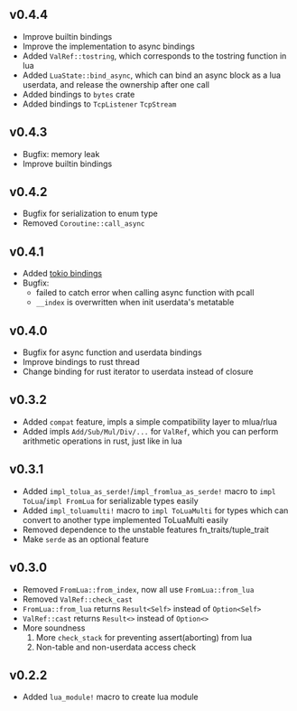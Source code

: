
## v0.4.4

- Improve builtin bindings
- Improve the implementation to async bindings
- Added `ValRef::tostring`, which corresponds to the tostring function in lua
- Added `LuaState::bind_async`, which can bind an async block as a lua userdata, and release the ownership after one call
- Added bindings to `bytes` crate
- Added bindings to `TcpListener` `TcpStream`

## v0.4.3

- Bugfix: memory leak
- Improve builtin bindings

## v0.4.2

- Bugfix for serialization to enum type
- Removed `Coroutine::call_async`

## v0.4.1

- Added [tokio bindings](https://ezlua-types.vercel.app/modules/tokio.html)
- Bugfix:
  - failed to catch error when calling async function with pcall
  - `__index` is overwritten when init userdata's metatable 

## v0.4.0

- Bugfix for async function and userdata bindings
- Improve bindings to rust thread
- Change binding for rust iterator to userdata instead of closure

## v0.3.2

- Added `compat` feature, impls a simple compatibility layer to mlua/rlua
- Added impls `Add/Sub/Mul/Div/...` for `ValRef`, which you can perform arithmetic operations in rust, just like in lua

## v0.3.1

- Added `impl_tolua_as_serde!`/`impl_fromlua_as_serde!` macro to `impl ToLua`/`impl FromLua` for serializable types easily
- Added `impl_toluamulti!` macro to `impl ToLuaMulti` for types which can convert to another type implemented ToLuaMulti easily
- Removed dependence to the unstable features fn_traits/tuple_trait
- Make `serde` as an optional feature

## v0.3.0

- Removed `FromLua::from_index`, now all use `FromLua::from_lua`
- Removed `ValRef::check_cast`
- `FromLua::from_lua` returns `Result<Self>` instead of `Option<Self>`
- `ValRef::cast` returns `Result<>` instead of `Option<>`
- More soundness
  1. More `check_stack` for preventing assert(aborting) from lua
  2. Non-table and non-userdata access check

## v0.2.2

- Added `lua_module!` macro to create lua module